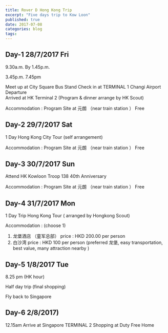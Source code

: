 ```yaml
---
title: Rover D Hong Kong Trip
excerpt: "Five days trip to Kow Loon"
published: true
date: 2017-07-08
categories: blog
tags: 
---
```


## Day-1 28/7/2017 Fri
9.30a.m.
By 1.45p.m.

3.45p.m. 
7.45pm

Meet up at City Square Bus Stand 
Check in at TERMINAL 1 Changi Airport 
Departure  
Arrived at HK  Terminal 2 
(Program & dinner arrange by HK Scout)

Accommodation :  Program Site at 元朗 （near train station ）
Free  


## Day-2 29/7/2017 Sat 
1 Day Hong Kong City Tour (self arrangement)

Accommodation :  Program Site at 元朗 （near train station ）
Free  


## Day-3 30/7/2017 Sun 
Attend HK Kowloon  Troop 138 40th Anniversary 

Accommodation :  Program Site at 元朗 （near train station ）
Free  

## Day-4 31/7/2017 Mon 
1 Day Trip Hong Kong Tour ( arranged by Hongkong  Scout) 

Accommodation : (choose 1) 
1) 龙堡酒店 （童军总部） price : HKD 200.00 per person
2) 白沙湾 price : HKD 100 per person 
(preferred  龙堡, easy transportation, best value, many attraction nearby ) 


## Day-5 1/8/2017 Tue
8.25 pm (HK hour)

Half day trip (final shopping)

Fly back to Singapore 


## Day-6 2/8/2017)
12.15am
Arrive at Singapore TERMINAL 2 
Shopping at Duty Free 
Home
